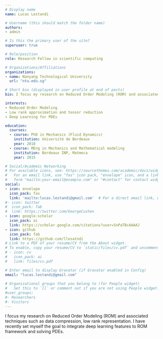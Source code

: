 ```yaml
---
# Display name
name: Lucas Lestandi

# Username (this should match the folder name)
authors:
- admin

# Is this the primary user of the site?
superuser: true

# Role/position
role: Research Fellow in scientific computing

# Organizations/Affiliations
organizations:
- name: Nanyang Technological University
  url: "ntu.edu.sg"

# Short bio (displayed in user profile at end of posts)
bio: I focus my research on Reduced Order Modeling (ROM) and associated techniques such as data compression, low rank representation. I have recently set myself the goal to integrate deep learning features to ROM framework and solving PDEs.

interests:
- Reduced Order Modeling
- Low rank approximation and tensor reduction
- Deep Learning for PDEs

education:
  courses:
  - course: PhD in Mechanics (Fluid Dynamics)
    institution: Université de Bordeaux
    year: 2018
  - course: MEng in Mechanics and Mathematical modeling
    institution: Bordeaux INP, Matmeca
    year: 2015

# Social/Academic Networking
# For available icons, see: https://sourcethemes.com/academic/docs/widgets/#icons
#   For an email link, use "fas" icon pack, "envelope" icon, and a link in the
#   form "mailto:your-email@example.com" or "#contact" for contact widget.
social:
- icon: envelope
  icon_pack: fas
  link: 'mailto:lucas.lestandi@gmail.com'  # For a direct email link, use "mailto:test@example.org".
#- icon: twitter
#  icon_pack: fab
#  link: https://twitter.com/GeorgeCushen
- icon: google-scholar
  icon_pack: ai
  link: https://scholar.google.com/citations?user=SnPaTBcAAAAJ
- icon: github
  icon_pack: fab
  link: https://github.com/llesatndi
# Link to a PDF of your resume/CV from the About widget.
# To enable, copy your resume/CV to `static/files/cv.pdf` and uncomment the lines below.  
# - icon: cv
#   icon_pack: ai
#   link: files/cv.pdf

# Enter email to display Gravatar (if Gravatar enabled in Config)
email: "lucas.lestandi@gmail.com"
  
# Organizational groups that you belong to (for People widget)
#   Set this to `[]` or comment out if you are not using People widget.  
#user_groups:
#- Researchers
#- Visitors
---
```


I focus my research on Reduced Order Modeling (ROM) and associated techniques such as data compression, low rank representation. I have recently set myself the goal to integrate deep learning features to ROM framework and solving PDEs.

